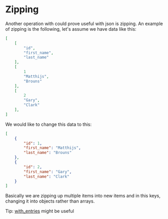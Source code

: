 Zipping
========================================

Another operation with could prove useful with json is zipping. An example of 
zipping is the following, let's assume we have data like this:
```json
[
    [
        "id",
        "first_name",
        "last_name"
    ],
    [
        1
        "Matthijs",
        "Brouns"
    ],
    [
        2
        "Gary",
        "Clark"
    ],
]
```

We would like to change this data to this:
```json
[
    {
        "id": 1,
        "first_name": "Matthijs",
        "last_name": "Brouns"
    },
    {
        "id": 2,
        "first_name": "Gary",
        "last_name": "Clark"
    }
]
```
Basically we are zipping up multiple items into new items and in this keys, changing
it into objects rather than arrays.

Tip: [with_entries](https://jqlang.github.io/jq/manual/#to_entries-from_entries-with_entries) might be useful

